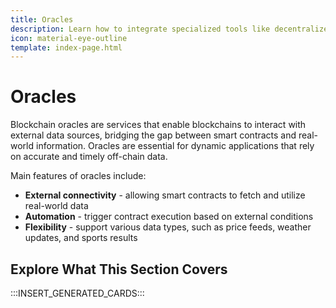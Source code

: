 ```yaml
---
title: Oracles
description: Learn how to integrate specialized tools like decentralized price feed Oracles to provide asset price feeds to builders and users of your Tanssi appchain.
icon: material-eye-outline
template: index-page.html
---
```


# Oracles

Blockchain oracles are services that enable blockchains to interact with external data sources, bridging the gap between smart contracts and real-world information. Oracles are essential for dynamic applications that rely on accurate and timely off-chain data.

Main features of oracles include:

- **External connectivity** - allowing smart contracts to fetch and utilize real-world data
- **Automation** - trigger contract execution based on external conditions
- **Flexibility** - support various data types, such as price feeds, weather updates, and sports results

## Explore What This Section Covers

:::INSERT_GENERATED_CARDS:::
